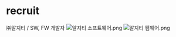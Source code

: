 # recruit
㈜알지티 / SW, FW 개발자
<img src="https://file2.jobkorea.co.kr/Net/Mng/DownImage/CorpEditor?file_No=193737" title="알지티 소프트웨어.png">
<img src="https://file2.jobkorea.co.kr/Net/Mng/DownImage/CorpEditor?file_No=193752" title="알지티 펌웨어.png">
